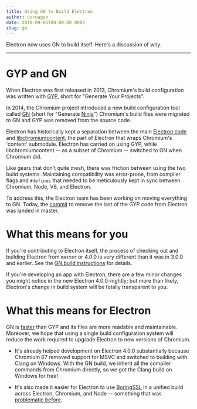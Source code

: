 ```yaml
---
title: Using GN to Build Electron
author: nornagon
date: 2018-09-05T00:00:00.000Z
slug: gn
---
```

Electron now uses GN to build itself. Here's a discussion of why.

---

# GYP and GN

When Electron was first released in 2013, Chromium's build configuration was written with [GYP], short for "Generate Your Projects".

In 2014, the Chromium project introduced a new build configuration tool called [GN] (short for "Generate [Ninja]") Chromium's build files were migrated to GN and GYP was removed from the source code.

Electron has historically kept a separation between the main [Electron code] and [libchromiumcontent], the part of Electron that wraps Chromium's 'content' submodule. Electron has carried on using GYP, while libchromiumcontent -- as a subset of Chromium -- switched to GN when Chromium did.

Like gears that don't quite mesh, there was friction between using the two build systems. Maintaining compatibility was error-prone, from compiler flags and `#defines` that needed to be meticulously kept in sync between Chromium, Node, V8, and Electron.

To address this, the Electron team has been working on moving everything to GN. Today, the [commit](https://github.com/electron/electron/pull/14097) to remove the last of the GYP code from Electron was landed in master.

# What this means for you

If you're contributing to Electron itself, the process of checking out and building Electron from `master` or 4.0.0 is very different than it was in 3.0.0 and earlier. See the [GN build instructions](https://github.com/electron/electron/blob/master/docs/development/build-instructions-gn.md) for details.

If you're developing an app with Electron, there are a few minor changes you might notice in the new Electron 4.0.0-nightly; but more than likely, Electron's change in build system will be totally transparent to you.

# What this means for Electron

GN is [faster](https://chromium.googlesource.com/chromium/src/tools/gn/+/48062805e19b4697c5fbd926dc649c78b6aaa138/README.md) than GYP and its files are more readable and maintainable. Moreover, we hope that using a single build configuration system will reduce the work required to upgrade Electron to new versions of Chromium.

 * It's already helped development on Electron 4.0.0 substantially because Chromium 67 removed support for MSVC and switched to building with Clang on Windows. With the GN build, we inherit all the compiler commands from Chromium directly, so we got the Clang build on Windows for free!

 * It's also made it easier for Electron to use [BoringSSL] in a unified build across Electron, Chromium, and Node -- something that was [problematic before](https://electronjs.org/blog/electron-internals-using-node-as-a-library#shared-library-or-static-library).


[BoringSSL]: https://boringssl.googlesource.com/boringssl/
[Electron code]: https://github.com/electron/electron
[GN]: https://gn.googlesource.com/gn/
[GYP]: https://gyp.gsrc.io/
[Ninja]: https://ninja-build.org/
[libchromiumcontent]: https://github.com/electron/libchromiumcontent
